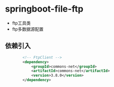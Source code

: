 # springboot-file-ftp

- ftp工具类
- ftp多数据源配置

## 依赖引入

```xml
		<!-- FtpClient -->
		<dependency>
			<groupId>commons-net</groupId>
			<artifactId>commons-net</artifactId>
			<version>3.8.0</version>
		</dependency>
```
